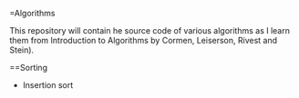 
=Algorithms

This repository will contain he source code of various algorithms as I learn 
them from Introduction to Algorithms by Cormen, Leiserson, Rivest and Stein).

==Sorting

- Insertion sort
